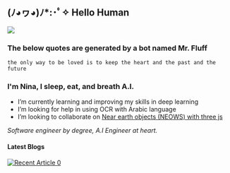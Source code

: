 ## (ﾉ◕ヮ◕)ﾉ*:･ﾟ✧ Hello Human
 ![](https://komarev.com/ghpvc/?username=NinaM31&color=78b6c2)

### The below quotes are generated by a bot named Mr. Fluff
<!-- fluff starts -->
```
the only way to be loved is to keep the heart and the past and the future
```
<!-- fluff ends -->
### I'm Nina, I sleep, eat, and breath A.I.

- I’m currently learning and improving my skills in deep learning 
- I’m looking for help in using OCR with Arabic language
- I’m looking to collaborate on [Near earth objects (NEOWS) with three js](https://github.com/NinaM31/Live-NearEarthObject)  


*Software engineer by degree, A.I Engineer at heart.* 

#### Latest Blogs
 <a target="_blank" href="https://github-readme-medium-recent-article.vercel.app/medium/@ninamaamary/0"><img src="https://github-readme-medium-recent-article.vercel.app/medium/@ninamaamary/0" alt="Recent Article 0"> </a>
